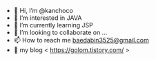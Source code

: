 - 👋 Hi, I’m @kanchoco
- 👀 I’m interested in JAVA
- 🌱 I’m currently learning JSP
- 💞️ I’m looking to collaborate on ...
- 📫 How to reach me baedabin3525@gmail.com
- 🎈 my blog < https://golom.tistory.com/ >

<!---
kanchoco/kanchoco is a ✨ special ✨ repository because its `README.md` (this file) appears on your GitHub profile.
You can click the Preview link to take a look at your changes.
--->

